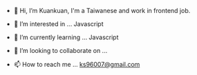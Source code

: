 - 👋 Hi, I’m Kuankuan,
I'm a Taiwanese and work in frontend job.
- 👀 I’m interested in ...
Javascript
- 🌱 I’m currently learning ...
Javascript
- 💞️ I’m looking to collaborate on ...

- 📫 How to reach me ...
ks96007@gmail.com

<!---
ks960037/ks960037 is a ✨ special ✨ repository because its `README.md` (this file) appears on your GitHub profile.
You can click the Preview link to take a look at your changes.
--->
